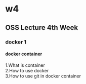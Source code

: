 # w4
## OSS Lecture 4th Week
### docker 1
#### docker container
 1.What is container   
 2.How to use docker   
 3.How to use git in docker container
